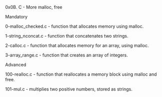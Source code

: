 0x0B. C - More malloc, free

Mandatory

0-malloc_checked.c - function that allocates memory using malloc.

1-string_nconcat.c - function that concatenates two strings.

2-calloc.c - function that allocates memory for an array, using malloc.

3-array_range.c - function that creates an array of integers.

Advanced

100-realloc.c - function that reallocates a memory block using malloc and free.

101-mul.c - multiplies two positive numbers, stored as strings.